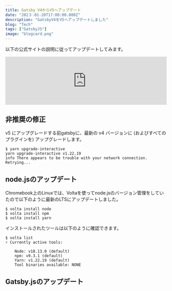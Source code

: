 ```yaml
---
title: Gatsby V4からV5へアップデート
date: "202３-01-20T17:00:00.000Z"
description: "GatsbyV4をV5ヘアップデートしました"
blog: "Tech"
tags: ["GatsbyJS"]
image: "blogcard.png"
---
```


以下の公式サイトの説明に従ってアップデートしてみます。

<iframe title="Migrating from v4 to v5 | Gatsby" src="https://hatenablog-parts.com/embed?url=https://www.gatsbyjs.com/docs/reference/release-notes/migrating-from-v4-to-v5/" style="width:100%;height:150px; max-width:600px; margin-left:auto; margin-right:auto;" frameborder="0" scrolling="no" loading="lazy"></iframe>

## 非推奨の修正
v5 にアップグレードする前gatsbyに、最新の v4 バージョンに (およびすべてのプラグインを) アップグレードします。

```
$ yarn upgrade-interactive
yarn upgrade-interactive v1.22.19
info There appears to be trouble with your network connection. Retrying...
```


## node.jsのアップデート

Chromebook上のLinuxでは、Voltaを使ってnode.jsのバージョン管理をしていたので以下のように最新のLTSにアップデートしました。
```
$ volta install node
$ volta install npm
$ volta install yarn
```
インストールされたツールは以下のように確認できます。
```
$ volta list
⚡️ Currently active tools:

    Node: v18.13.0 (default)
    npm: v9.3.1 (default)
    Yarn: v1.22.19 (default)
    Tool binaries available: NONE
```

## Gatsby.jsのアップデート




